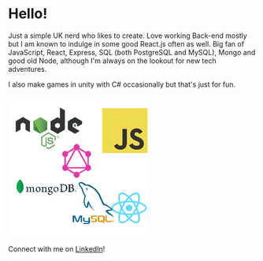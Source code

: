 # Hello!
Just a simple UK nerd who likes to create. Love working Back-end mostly but I am known to indulge in some good React.js often as well.
Big fan of JavaScript, React, Express, SQL (both PostgreSQL and MySQL), Mongo and good old Node, although I'm always on the lookout for new tech adventures.

I also make games in unity with C# occasionally but that's just for fun.

![Decoration](./decorative.png)

Connect with me on [LinkedIn](https://www.linkedin.com/in/peter-ackroyd/)!
